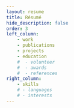 ```yaml
---
layout: resume
title: Résumé
hide_description: false
order: 3
left_column:
    - work
    - publications
    - projects
    - education
    #  - volunteer
    #  - awards
    #  - references
right_column:
    - skills
    # - languages
    # - interests
---
```

